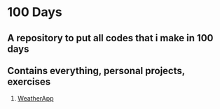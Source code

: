 <h1> 100 Days </h1>
<h2>A repository to put all codes that i make in 100 days<br><br>
Contains everything, personal projects, exercises</h2>
<ol>
    <li>
        <a href="https://github.com/Foca1/WeatherApp">WeatherApp</a>
    </li>
</ol>

